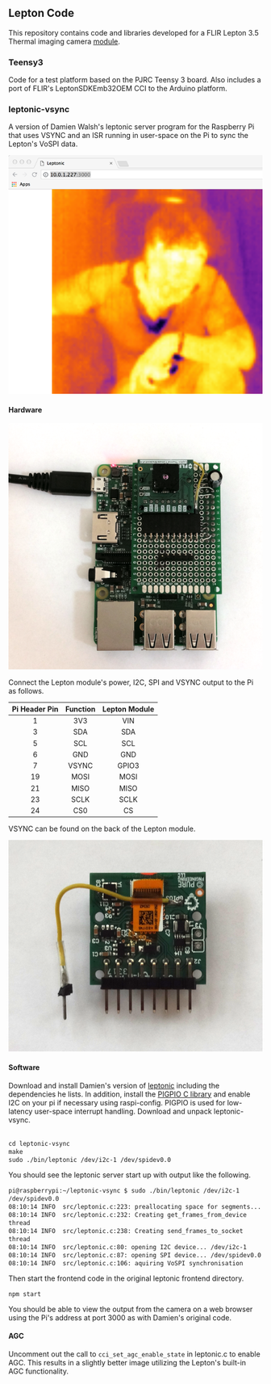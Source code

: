 ## Lepton Code

This repository contains code and libraries developed for a FLIR Lepton 3.5 Thermal imaging camera [module](https://store.groupgets.com/collections/flir-lepton-accessories/products/flir-lepton-breakout-board).

### Teensy3
Code for a test platform based on the PJRC Teensy 3 board.  Also includes a port of FLIR's LeptonSDKEmb32OEM CCI to the Arduino platform.

### leptonic-vsync
A version of Damien Walsh's leptonic server program for the Raspberry Pi that uses VSYNC and an ISR running in user-space on the Pi to sync the Lepton's VoSPI data.

![leptonic_vsync](pictures/leptonic_vsync.png)

#### Hardware

![Pi Thermal Imaging Camera](pictures/pi_lepton.png)

Connect the Lepton module's power, I2C, SPI and VSYNC output to the Pi as follows.  

| Pi Header Pin | Function | Lepton Module |
|:-------------:|:--------:|:-------------:|
| 1             | 3V3      | VIN           |
| 3             | SDA      | SDA           |
| 5             | SCL      | SCL           |
| 6             | GND      | GND           |
| 7             | VSYNC    | GPIO3         |
| 19            | MOSI     | MOSI          |
| 21            | MISO     | MISO          |
| 23            | SCLK     | SCLK          |
| 24            | CS0      | CS            |

VSYNC can be found on the back of the Lepton module.

![VSYNC](pictures/gpio3.png)


#### Software
Download and install Damien's version of [leptonic](https://github.com/themainframe/leptonic) including the dependencies he lists.  In addition, install the [PIGPIO C library](http://abyz.me.uk/rpi/pigpio/) and enable I2C on your pi if necessary using raspi-config.  PIGPIO is used for low-latency user-space interrupt handling.  Download and unpack leptonic-vsync.

```

cd leptonic-vsync
make
sudo ./bin/leptonic /dev/i2c-1 /dev/spidev0.0

```

You should see the leptonic server start up with output like the following.

```
pi@raspberrypi:~/leptonic-vsync $ sudo ./bin/leptonic /dev/i2c-1 /dev/spidev0.0
08:10:14 INFO  src/leptonic.c:223: preallocating space for segments...
08:10:14 INFO  src/leptonic.c:232: Creating get_frames_from_device thread
08:10:14 INFO  src/leptonic.c:238: Creating send_frames_to_socket thread
08:10:14 INFO  src/leptonic.c:80: opening I2C device... /dev/i2c-1
08:10:14 INFO  src/leptonic.c:87: opening SPI device... /dev/spidev0.0
08:10:14 INFO  src/leptonic.c:106: aquiring VoSPI synchronisation
```

Then start the frontend code in the original leptonic frontend directory.

```
npm start
```

You should be able to view the output from the camera on a web browser using the Pi's address at port 3000 as with Damien's original code.

#### AGC
Uncomment out the call to ````cci_set_agc_enable_state```` in leptonic.c to enable AGC.  This results in a slightly better image utilizing the Lepton's built-in AGC functionality.
